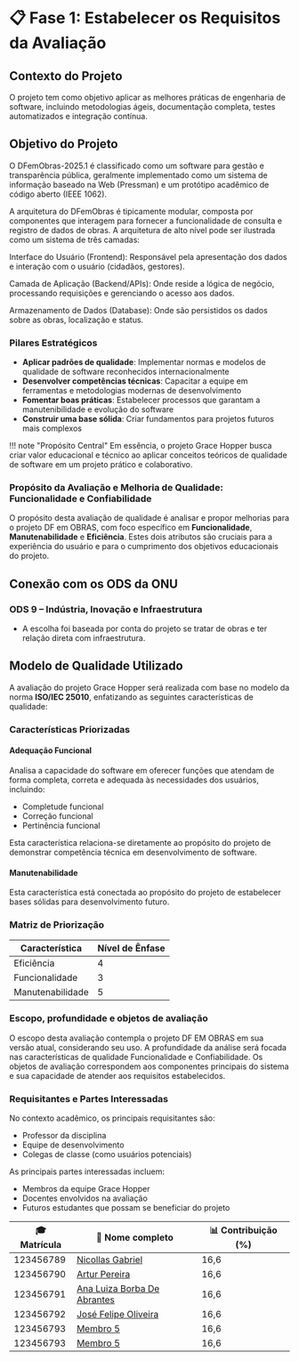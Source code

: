 # 📋 **Fase 1: Estabelecer os Requisitos da Avaliação**

## **Contexto do Projeto**

O projeto tem como objetivo aplicar as melhores práticas de engenharia de software, incluindo metodologias ágeis, documentação completa, testes automatizados e integração contínua.

## **Objetivo do Projeto**

O DFemObras-2025.1 é classificado como um software para gestão e transparência pública, geralmente implementado como um sistema de informação baseado na Web (Pressman) e um protótipo acadêmico de código aberto (IEEE 1062).

A arquitetura do DFemObras é tipicamente modular, composta por componentes que interagem para fornecer a funcionalidade de consulta e registro de dados de obras. A arquitetura de alto nível pode ser ilustrada como um sistema de três camadas:

Interface do Usuário (Frontend): Responsável pela apresentação dos dados e interação com o usuário (cidadãos, gestores).

Camada de Aplicação (Backend/APIs): Onde reside a lógica de negócio, processando requisições e gerenciando o acesso aos dados.

Armazenamento de Dados (Database): Onde são persistidos os dados sobre as obras, localização e status.

### **Pilares Estratégicos**

- **Aplicar padrões de qualidade**: Implementar normas e modelos de qualidade de software reconhecidos internacionalmente
- **Desenvolver competências técnicas**: Capacitar a equipe em ferramentas e metodologias modernas de desenvolvimento
- **Fomentar boas práticas**: Estabelecer processos que garantam a manutenibilidade e evolução do software
- **Construir uma base sólida**: Criar fundamentos para projetos futuros mais complexos

!!! note "Propósito Central"
    Em essência, o projeto Grace Hopper busca criar valor educacional e técnico ao aplicar conceitos teóricos de qualidade de software em um projeto prático e colaborativo.

### **Propósito da Avaliação e Melhoria de Qualidade: Funcionalidade e Confiabilidade**

O propósito desta avaliação de qualidade é analisar e propor melhorias para o projeto DF em  OBRAS, com foco específico em **Funcionalidade**, **Manutenabilidade** e **Eficiência**. Estes dois atributos são cruciais para a experiência do usuário e para o cumprimento dos objetivos educacionais do projeto.

## **Conexão com os ODS da ONU**

### ODS 9 – Indústria, Inovação e Infraestrutura

- A escolha foi baseada por conta do projeto se tratar de obras e ter relação direta com infraestrutura. 


## **Modelo de Qualidade Utilizado**

A avaliação do projeto Grace Hopper será realizada com base no modelo da norma **ISO/IEC 25010**, enfatizando as seguintes características de qualidade:

### **Características Priorizadas**

#### **Adequação Funcional**
Analisa a capacidade do software em oferecer funções que atendam de forma completa, correta e adequada às necessidades dos usuários, incluindo:
- Completude funcional
- Correção funcional
- Pertinência funcional

Esta característica relaciona-se diretamente ao propósito do projeto de demonstrar competência técnica em desenvolvimento de software.

#### **Manutenabilidade**


Esta característica está conectada ao propósito do projeto de estabelecer bases sólidas para desenvolvimento futuro.

### **Matriz de Priorização**

| Característica           | Nível de Ênfase | 
|--------------------------|-----------------|
| Eficiência    | 4 |
| Funcionalidade    | 3 |
| Manutenabilidade    | 5 |



### **Escopo, profundidade e objetos de avaliação**

O escopo desta avaliação contempla o projeto DF EM OBRAS em sua versão atual, considerando seu uso. A profundidade da análise será focada nas características de qualidade Funcionalidade e Confiabilidade. Os objetos de avaliação correspondem aos componentes principais do sistema e sua capacidade de atender aos requisitos estabelecidos.

### **Requisitantes e Partes Interessadas**

No contexto acadêmico, os principais requisitantes são:
- Professor da disciplina
- Equipe de desenvolvimento
- Colegas de classe (como usuários potenciais)

As principais partes interessadas incluem:
- Membros da equipe Grace Hopper
- Docentes envolvidos na avaliação
- Futuros estudantes que possam se beneficiar do projeto

| 🎓 Matrícula | 🙋 Nome completo | 📊 Contribuição (%) |
|-------------|------------------|---------------------|
| 123456789 | [Nicollas Gabriel](https://github.com/Nicollaxs) | 16,6 |
| 123456790 | [Artur Pereira ](https://github.com/R2PX) | 16,6 |
| 123456791 | [Ana Luiza Borba De Abrantes](https://github.com/luabrantess) | 16,6 |
| 123456792 | [José Felipe Oliveira](https://github.com/Jose1277) | 16,6 |
| 123456793 | [Membro 5](https://github.com/membro5) | 16,6 |
| 123456793 | [Membro 5](https://github.com/membro5) | 16,6 |
